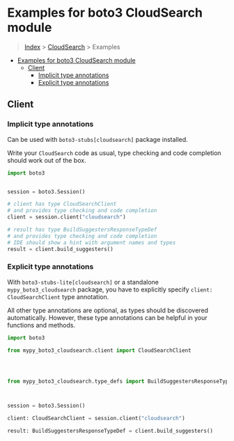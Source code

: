 <a id="examples-for-boto3-cloudsearch-module"></a>

# Examples for boto3 CloudSearch module

> [Index](../README.md) > [CloudSearch](./README.md) > Examples

- [Examples for boto3 CloudSearch module](#examples-for-boto3-cloudsearch-module)
  - [Client](#client)
    - [Implicit type annotations](#implicit-type-annotations)
    - [Explicit type annotations](#explicit-type-annotations)

<a id="client"></a>

## Client

<a id="implicit-type-annotations"></a>

### Implicit type annotations

Can be used with `boto3-stubs[cloudsearch]` package installed.

Write your `CloudSearch` code as usual, type checking and code completion
should work out of the box.

```python
import boto3


session = boto3.Session()

# client has type CloudSearchClient
# and provides type checking and code completion
client = session.client("cloudsearch")

# result has type BuildSuggestersResponseTypeDef
# and provides type checking and code completion
# IDE should show a hint with argument names and types
result = client.build_suggesters()
```

<a id="explicit-type-annotations"></a>

### Explicit type annotations

With `boto3-stubs-lite[cloudsearch]` or a standalone `mypy_boto3_cloudsearch`
package, you have to explicitly specify `client: CloudSearchClient` type
annotation.

All other type annotations are optional, as types should be discovered
automatically. However, these type annotations can be helpful in your functions
and methods.

```python
import boto3

from mypy_boto3_cloudsearch.client import CloudSearchClient




from mypy_boto3_cloudsearch.type_defs import BuildSuggestersResponseTypeDef



session = boto3.Session()

client: CloudSearchClient = session.client("cloudsearch")

result: BuildSuggestersResponseTypeDef = client.build_suggesters()
```

